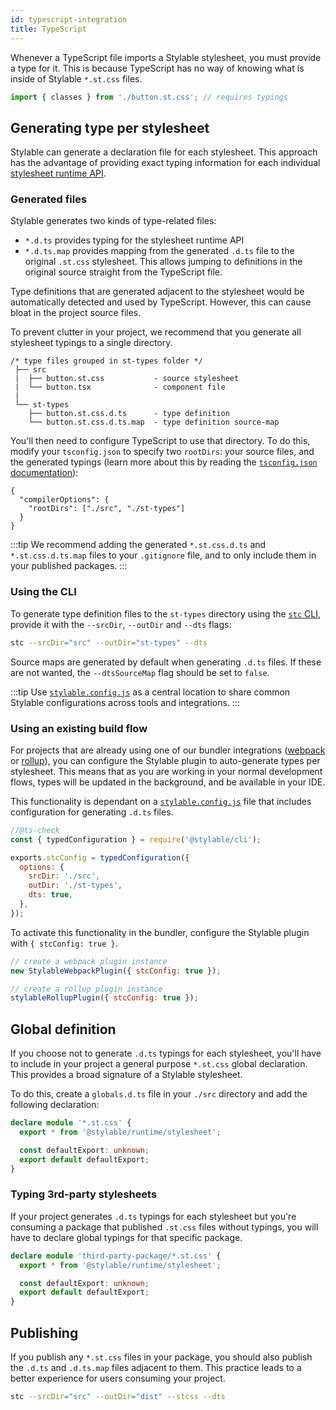 ```yaml
---
id: typescript-integration
title: TypeScript
---
```


Whenever a TypeScript file imports a Stylable stylesheet, you must provide a type for it. This is because TypeScript has no way of knowing what is inside of Stylable `*.st.css` files.

```ts title="Import example"
import { classes } from './button.st.css'; // requires typings
```

<!-- ## Define stylesheet types -->

## Generating type per stylesheet

Stylable can generate a declaration file for each stylesheet. This approach has the advantage of providing exact typing information for each individual [stylesheet runtime API](../references/runtime.md).

### Generated files

Stylable generates two kinds of type-related files:

- `*.d.ts` provides typing for the stylesheet runtime API
- `*.d.ts.map` provides mapping from the generated `.d.ts` file to the original `.st.css` stylesheet. This allows jumping to definitions in the original source straight from the TypeScript file.

Type definitions that are generated adjacent to the stylesheet would be automatically detected and used by TypeScript. However, this can cause bloat in the project source files.

To prevent clutter in your project, we recommend that you generate all stylesheet typings to a single directory.

```
/* type files grouped in st-types folder */
 ├── src
 |  ├── button.st.css           - source stylesheet
 |  └── button.tsx              - component file
 |
 └── st-types
    ├── button.st.css.d.ts      - type definition
    └── button.st.css.d.ts.map  - type definition source-map
```

You'll then need to configure TypeScript to use that directory. To do this, modify your `tsconfig.json` to specify two `rootDirs`: your source files, and the generated typings (learn more about this by reading the [`tsconfig.json` documentation](https://www.typescriptlang.org/tsconfig#rootDirs)):

```jsonc title="tsconfig.json"
{
  "compilerOptions": {
    "rootDirs": ["./src", "./st-types"]
  }
}
```

:::tip
We recommend adding the generated `*.st.css.d.ts` and `*.st.css.d.ts.map` files to your `.gitignore` file, and to only include them in your published packages.
:::

### Using the CLI

To generate type definition files to the `st-types` directory using the [`stc` CLI](https://github.com/wix/stylable/tree/master/packages/cli#cli-arguments), provide it with the `--srcDir`, `--outDir` and `--dts` flags:

```sh
stc --srcDir="src" --outDir="st-types" --dts
```

Source maps are generated by default when generating `.d.ts` files. If these are not wanted, the `--dtsSourceMap` flag should be set to `false`.

:::tip
Use [`stylable.config.js`](https://github.com/wix/stylable/tree/master/packages/cli#configuration-file) as a central location to share common Stylable configurations across tools and integrations.
:::

### Using an existing build flow

For projects that are already using one of our bundler integrations ([webpack](./webpack-integration) or [rollup](./rollup-integration)), you can configure the Stylable plugin to auto-generate types per stylesheet. This means that as you are working in your normal development flows, types will be updated in the background, and be available in your IDE.

This functionality is dependant on a [`stylable.config.js`](https://github.com/wix/stylable/tree/master/packages/cli#configuration-file) file that includes configuration for generating `.d.ts` files.

```js title="stylable.config.js"
//@ts-check
const { typedConfiguration } = require('@stylable/cli');

exports.stcConfig = typedConfiguration({
  options: {
    srcDir: './src',
    outDir: './st-types',
    dts: true,
  },
});
```

To activate this functionality in the bundler, configure the Stylable plugin with `{ stcConfig: true }`.

<!-- prettier-ignore-end -->

<!-- TODO: webpack and rollup should reference stc config themselves, and be referenced here -->

```js
// create a webpack plugin instance
new StylableWebpackPlugin({ stcConfig: true });

// create a rollup plugin instance
stylableRollupPlugin({ stcConfig: true });
```

## Global definition

If you choose not to generate `.d.ts` typings for each stylesheet, you'll have to include in your project a general purpose `*.st.css` global declaration. This provides a broad signature of a Stylable stylesheet.

To do this, create a `globals.d.ts` file in your `./src` directory and add the following declaration:

```ts title="globals.d.ts"
declare module '*.st.css' {
  export * from '@stylable/runtime/stylesheet';

  const defaultExport: unknown;
  export default defaultExport;
}
```

### Typing 3rd-party stylesheets

If your project generates `.d.ts` typings for each stylesheet but you're consuming a package that published `.st.css` files without typings, you will have to declare global typings for that specific package.

```ts title="globals.d.ts"
declare module 'third-party-package/*.st.css' {
  export * from '@stylable/runtime/stylesheet';

  const defaultExport: unknown;
  export default defaultExport;
}
```

## Publishing

If you publish any `*.st.css` files in your package, you should also publish the `.d.ts` and `.d.ts.map` files adjacent to them. This practice leads to a better experience for users consuming your project.

```sh
stc --srcDir="src" --outDir="dist" --stcss --dts
```
